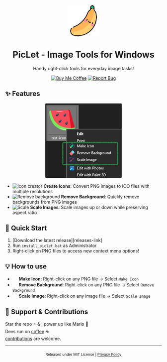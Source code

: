 [//]: # (Constants)
[privacy-link]: ./PRIVACY.md
[coffee-link]: https://buymeacoffee.com/spark88
[issues-link]: ../../issues
[fork-link]:  ../../fork

<div align="center">

<img src="res/imgs/banana_nobg.png" width=100>

# PicLet - Image Tools for Windows

Handy right-click tools for everyday image tasks!

[![Buy Me Coffee](https://img.shields.io/badge/Buy%20Me-☕%20Coffee-green?logo=buy-me-a-coffee&logoColor=white)][coffee-link] 
[![Report Bug](https://img.shields.io/badge/Report-🐞%20Bug-red?logo=github&logoColor=white)][issues-link]

</div>

## ✨ Features

<div align="center">
<img src="res/imgs/menu.png" style="border: 1px solid #eee; border-radius: 4px; max-width: 500px;" alt="PicLet Menu">
</div>

- <img src="src/icons/makeicon.ico" width="16" height="16" alt="Icon creator"> **Create Icons**: Convert PNG images to ICO files with multiple resolutions
- <img src="src/icons/removebg.ico" width="16" height="16" alt="Remove background"> **Remove Background**: Quickly remove backgrounds from PNG images
- <img src="src/icons/rescale.ico" width="16" height="16" alt="Scale"> **Scale Images**: Scale images up or down while preserving aspect ratio

## 🚀 Quick Start
1. [Download the latest release][releases-link]
2. Run `install_piclet.bat` as Administrator
3. Right-click on PNG files to access new context menu options!

## 💡 How to use
- <img src="src/icons/makeicon.ico" width="16" height="16"> **Make Icon**: Right-click on any PNG file → Select `Make Icon`
- <img src="src/icons/removebg.ico" width="16" height="16"> **Remove Background**: Right-click on any PNG file → Select `Remove Background`
- <img src="src/icons/rescale.ico" width="16" height="16"> **Scale Image**: Right-click on any image file → Select `Scale Image`

## 🌱 Support & Contributions
Star the repo ⭐ & I power up like Mario 🍄<br>
Devs run on [coffee][coffee-link] ☕<br>
[contributions][fork-link] are welcome.

---
<div align="center">
<sub>Released under MIT License | <a href="[privacy-link]">Privacy Policy</a></sub>
</div>